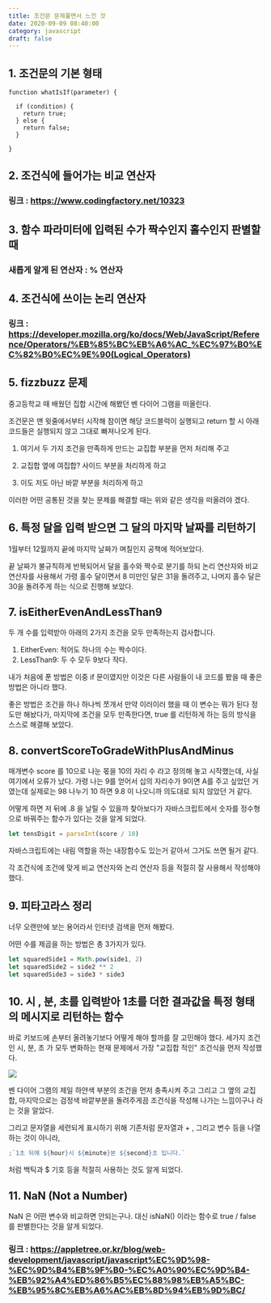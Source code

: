 ```yaml
---
title: 조건문 문제풀면서 느낀 것
date: 2020-09-09 08:40:00
category: javascript
draft: false
---
```


## 1. 조건문의 기본 형태

```
function whatIsIf(parameter) {

  if (condition) {
    return true;
  } else {
    return false;
  }

}
```

## 2. 조건식에 들어가는 비교 연산자

### 링크 : https://www.codingfactory.net/10323

## 3. 함수 파라미터에 입력된 수가 짝수인지 홀수인지 판별할 때

### 새롭게 알게 된 연산자 : % 연산자

## 4. 조건식에 쓰이는 논리 연산자

### 링크 : https://developer.mozilla.org/ko/docs/Web/JavaScript/Reference/Operators/%EB%85%BC%EB%A6%AC_%EC%97%B0%EC%82%B0%EC%9E%90(Logical_Operators)

## 5. fizzbuzz 문제

중고등학교 때 배웠던 집합 시간에 해봤던 벤 다이어 그램을 떠올린다.

조건문은 맨 윗줄에서부터 시작해 참이면 해당 코드블럭이 실행되고 return 할 시 아래 코드들은 실행되지 않고 그대로 빠져나오게 된다.

1. 여기서 두 가지 조건을 만족하게 만드는 교집합 부분을 먼저 처리해 주고

2. 교집합 옆에 여집합? 사이드 부분을 처리하게 하고

3. 이도 저도 아닌 바깥 부분을 처리하게 하고

이러한 어떤 공통된 것을 찾는 문제를 해결할 때는 위와 같은 생각을 떠올려야 겠다.

## 6. 특정 달을 입력 받으면 그 달의 마지막 날짜를 리턴하기

1월부터 12월까지 끝에 마지막 날짜가 며칠인지 공책에 적어보았다.

끝 날짜가 불규칙하게 반복되어서 달을 홀수와 짝수로 분기를 하되 논리 연산자와 비교 연산자를 사용해서 가령 홀수 달이면서 8 미만인 달은 31을 돌려주고, 나머지 홀수 달은 30을 돌려주게 하는 식으로 진행해 보았다.

## 7. isEitherEvenAndLessThan9

두 개 수를 입력받아 아래의 2가지 조건을 모두 만족하는지 검사합니다.

1. EitherEven: 적어도 하나의 수는 짝수이다.
2. LessThan9: 두 수 모두 9보다 작다.

내가 처음에 푼 방법은 이중 if 문이였지만 이것은 다른 사람들이 내 코드를 봤을 때 좋은 방법은 아니라 했다.

좋은 방법은 조건을 하나 하나씩 쪼개서 만약 이러이러 했을 때 이 변수는 뭐가 된다 정도만 해놨다가, 마지막에 조건을 모두 만족한다면, true 를 리턴하게 하는 등의 방식을 스스로 해결해 보았다.

## 8. convertScoreToGradeWithPlusAndMinus

매개변수 score 를 10으로 나눈 몫을 10의 자리 수 라고 정의해 놓고 시작했는데, 사실 여기에서 오류가 났다.
가령 나는 9를 얻어서 십의 자리수가 9이면 A를 주고 싶었던 거였는데 실제로는 98 나누기 10 하면 9.8 이 나오니까 의도대로 되지 않았던 거 같다.

어떻게 하면 저 뒤에 .8 을 날릴 수 있을까 찾아보다가 자바스크립트에서 숫자를 정수형으로 바꿔주는 함수가 있다는 것을 알게 되었다.

```js
let tensDigit = parseInt(score / 10)
```

자바스크립트에는 내림 역할을 하는 내장함수도 있는거 같아서 그거도 쓰면 될거 같다.

각 조건식에 조건에 맞게 비교 연산자와 논리 연산자 등을 적절히 잘 사용해서 작성해야 했다.

## 9. 피타고라스 정리

너무 오랜만에 보는 용어라서 인터넷 검색을 먼저 해봤다.

어떤 수를 제곱을 하는 방법은 총 3가지가 있다.

```js
let squaredSide1 = Math.pow(side1, 2)
let squaredSide2 = side2 ** 2
let squaredSide3 = side3 * side3
```

## 10. 시 , 분, 초를 입력받아 1초를 더한 결과값을 특정 형태의 메시지로 리턴하는 함수

바로 키보드에 손부터 올려놓기보다 어떻게 해야 할까를 잘 고민해야 했다.
세가지 조건인 시, 분, 초 가 모두 변화하는 현재 문제에서 가장 "교집합 적인" 조건식을 먼저 작성했다.

![](https://encrypted-tbn0.gstatic.com/images?q=tbn%3AANd9GcRhh6PYv1ZV0deu9X-D77vK659_DjfRxpOHbg&usqp=CAU)

벤 다이어 그램의 제일 하얀색 부분의 조건을 먼저 충족시켜 주고 그리고 그 옆의 교집합, 마지막으로는 검정색 바깥부분을 돌려주게끔 조건식을 작성해 나가는 느낌이구나 라는 것을 알았다.

그리고 문자열을 세련되게 표시하기 위해 기존처럼 문자열과 + , 그리고 변수 등을 나열하는 것이 아니라,

```js
;`1초 뒤에 ${hour}시 ${minute}분 ${second}초 입니다.`
```

처럼 백틱과 \$ 기호 등을 적절히 사용하는 것도 알게 되었다.

## 11. NaN (Not a Number)

NaN 은 어떤 변수와 비교하면 안되는구나.
대신 isNaN() 이라는 함수로 true / false 를 판별한다는 것을 알게 되었다.

### 링크 : https://appletree.or.kr/blog/web-development/javascript/javascript%EC%9D%98-%EC%9D%B4%EB%9F%B0-%EC%A0%90%EC%9D%B4-%EB%92%A4%ED%86%B5%EC%88%98%EB%A5%BC-%EB%95%8C%EB%A6%AC%EB%8D%94%EB%9D%BC/
